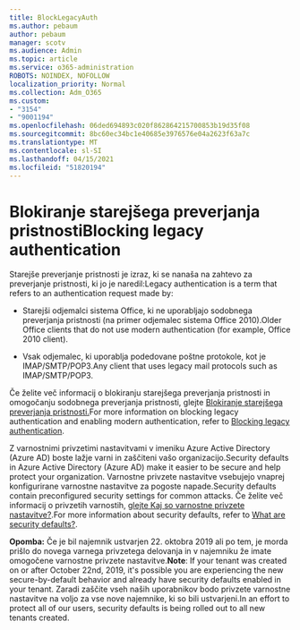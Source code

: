 ```yaml
---
title: BlockLegacyAuth
ms.author: pebaum
author: pebaum
manager: scotv
ms.audience: Admin
ms.topic: article
ms.service: o365-administration
ROBOTS: NOINDEX, NOFOLLOW
localization_priority: Normal
ms.collection: Adm_O365
ms.custom:
- "3154"
- "9001194"
ms.openlocfilehash: 06ded694893c020f862864215700853b19d35f08
ms.sourcegitcommit: 8bc60ec34bc1e40685e3976576e04a2623f63a7c
ms.translationtype: MT
ms.contentlocale: sl-SI
ms.lasthandoff: 04/15/2021
ms.locfileid: "51820194"
---
```

# <a name="blocking-legacy-authentication"></a><span data-ttu-id="978a4-102">Blokiranje starejšega preverjanja pristnosti</span><span class="sxs-lookup"><span data-stu-id="978a4-102">Blocking legacy authentication</span></span>

<span data-ttu-id="978a4-103">Starejše preverjanje pristnosti je izraz, ki se nanaša na zahtevo za preverjanje pristnosti, ki jo je naredil:</span><span class="sxs-lookup"><span data-stu-id="978a4-103">Legacy authentication is a term that refers to an authentication request made by:</span></span>

- <span data-ttu-id="978a4-104">Starejši odjemalci sistema Office, ki ne uporabljajo sodobnega preverjanja pristnosti (na primer odjemalec sistema Office 2010).</span><span class="sxs-lookup"><span data-stu-id="978a4-104">Older Office clients that do not use modern authentication (for example, Office 2010 client).</span></span>

- <span data-ttu-id="978a4-105">Vsak odjemalec, ki uporablja podedovane poštne protokole, kot je IMAP/SMTP/POP3.</span><span class="sxs-lookup"><span data-stu-id="978a4-105">Any client that uses legacy mail protocols such as IMAP/SMTP/POP3.</span></span>

<span data-ttu-id="978a4-106">Če želite več informacij o blokiranju starejšega preverjanja pristnosti in omogočanju sodobnega preverjanja pristnosti, glejte [Blokiranje starejšega preverjanja pristnosti.](https://docs.microsoft.com/azure/active-directory/conditional-access/concept-conditional-access-block-legacy-authentication)</span><span class="sxs-lookup"><span data-stu-id="978a4-106">For more information on blocking legacy authentication and enabling modern authentication, refer to [Blocking legacy authentication](https://docs.microsoft.com/azure/active-directory/conditional-access/concept-conditional-access-block-legacy-authentication).</span></span>

<span data-ttu-id="978a4-107">Z varnostnimi privzetimi nastavitvami v imeniku Azure Active Directory (Azure AD) boste lažje varni in zaščiteni vašo organizacijo.</span><span class="sxs-lookup"><span data-stu-id="978a4-107">Security defaults in Azure Active Directory (Azure AD) make it easier to be secure and help protect your organization.</span></span> <span data-ttu-id="978a4-108">Varnostne privzete nastavitve vsebujejo vnaprej konfigurirane varnostne nastavitve za pogoste napade.</span><span class="sxs-lookup"><span data-stu-id="978a4-108">Security defaults contain preconfigured security settings for common attacks.</span></span>
<span data-ttu-id="978a4-109">Če želite več informacij o privzetih varnostih, [glejte Kaj so varnostne privzete nastavitve?](https://docs.microsoft.com/azure/active-directory/fundamentals/concept-fundamentals-security-defaults).</span><span class="sxs-lookup"><span data-stu-id="978a4-109">For more information about security defaults, refer to [What are security defaults?](https://docs.microsoft.com/azure/active-directory/fundamentals/concept-fundamentals-security-defaults).</span></span> 

<span data-ttu-id="978a4-110">**Opomba:** Če je bil najemnik ustvarjen 22. oktobra 2019 ali po tem, je morda prišlo do novega varnega privzetega delovanja in v najemniku že imate omogočene varnostne privzete nastavitve.</span><span class="sxs-lookup"><span data-stu-id="978a4-110">**Note**:  If your tenant was created on or after October 22nd, 2019, it's possible you are experiencing the new secure-by-default behavior and already have security defaults enabled in your tenant.</span></span>  <span data-ttu-id="978a4-111">Zaradi zaščite vseh naših uporabnikov bodo privzete varnostne nastavitve na voljo za vse nove najemnike, ki so bili ustvarjeni.</span><span class="sxs-lookup"><span data-stu-id="978a4-111">In an effort to protect all of our users, security defaults is being rolled out to all new tenants created.</span></span>

